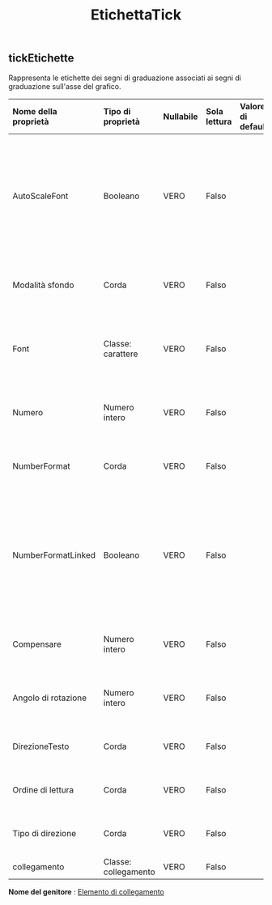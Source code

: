 ﻿---
title: EtichettaTick
second_title: Aspose.Cells Cloud Documen
type: docs
url: /it/specification/model/ticklabels/
description: "Aspose.Cells Specifica del modello cloud: TickLabels. Gestisci facilmente Excel e altri fogli di calcolo con funzionalità come apertura, generazione, modifica, divisione, unione, confronto e conversione"
kwords: Excel, Office, Foglio di calcolo, Cloud REST API, TickLabels
weight: 50
---
## **tickEtichette**

 Rappresenta le etichette dei segni di graduazione associati ai segni di graduazione sull'asse del grafico.

| Nome della proprietà| Tipo di proprietà| Nullabile| Sola lettura| Valore di default| Descrizione|
|:- |:- |:- |:- |:- |:- |
| AutoScaleFont| Booleano| VERO| Falso|| Vero se il testo nell'oggetto cambia la dimensione del carattere quando cambia la dimensione dell'oggetto. Il valore predefinito è Vero.|
| Modalità sfondo| Corda| VERO| Falso|| Ottiene e imposta la modalità di visualizzazione dello sfondo|
| Font| Classe: carattere| VERO| Falso|| Restituisce un oggetto che rappresenta il carattere dell'oggetto TickLabels specificato.|
| Numero| Numero intero| VERO| Falso|| Rappresenta il numero di formato per l'oggetto TickLabels.|
| NumberFormat| Corda| VERO| Falso|| Rappresenta la stringa di formato per l'oggetto TickLabels.|
| NumberFormatLinked| Booleano| VERO| Falso|| Vero se il formato del numero è collegato alle celle (in modo che il formato del numero cambi nelle etichette quando cambia nelle celle).|
| Compensare| Numero intero| VERO| Falso|| Ottiene e imposta la distanza delle etichette dall'asse.|
| Angolo di rotazione| Numero intero| VERO| Falso|| Rappresenta l'angolo di rotazione del testo in senso orario.|
| DirezioneTesto| Corda| VERO| Falso||Rappresenta l'ordine di lettura del testo.|
| Ordine di lettura| Corda| VERO| Falso||Rappresenta l'ordine di lettura del testo.|
| Tipo di direzione| Corda| VERO| Falso|| Ottiene e imposta la direzione del testo.|
| collegamento| Classe: collegamento| VERO| Falso|||

**Nome del genitore** : [Elemento di collegamento](/specification/model/linkelement)

